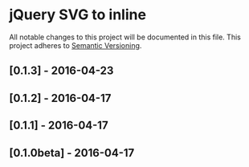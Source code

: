 # jQuery SVG to inline

All notable changes to this project will be documented in this file.
This project adheres to [Semantic Versioning](http://semver.org/).

## [0.1.3] - 2016-04-23

## [0.1.2] - 2016-04-17

## [0.1.1] - 2016-04-17

## [0.1.0beta] - 2016-04-17